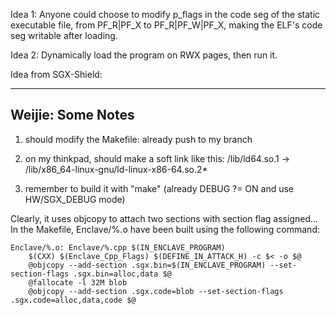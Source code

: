 Idea 1: Anyone could choose to modify p_flags in the code seg of the static executable file, from PF_R|PF_X to PF_R|PF_W|PF_X, making the ELF's code seg writable after loading.

Idea 2: Dynamically load the program on RWX pages, then run it.


Idea from SGX-Shield:

------------------------------------
Weijie: Some Notes
------------------------------------
1. should modify the Makefile:
already push to my branch

2. on my thinkpad, should make a soft link like this:
/lib/ld64.so.1 -> /lib/x86_64-linux-gnu/ld-linux-x86-64.so.2*

3. remember to build it with "make" (already DEBUG ?= ON and use HW/SGX_DEBUG mode)

Clearly, it uses objcopy to attach two sections with section flag assigned...
In the Makefile, Enclave/%.o have been built using the following command:
```
Enclave/%.o: Enclave/%.cpp $(IN_ENCLAVE_PROGRAM)
	$(CXX) $(Enclave_Cpp_Flags) $(DEFINE_IN_ATTACK_H) -c $< -o $@
	@objcopy --add-section .sgx.bin=$(IN_ENCLAVE_PROGRAM) --set-section-flags .sgx.bin=alloc,data $@
	@fallocate -l 32M blob
	@objcopy --add-section .sgx.code=blob --set-section-flags .sgx.code=alloc,data,code $@
```

